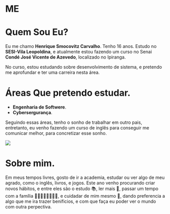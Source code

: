 # ME

# Quem Sou Eu?

Eu me chamo **Henrique Smocovitz Carvalho**. Tenho 16 anos. Estudo no **SESI-Vila Leopoldina**, e atualmente estou fazendo um curso no Senai **Condé José Vicente de Azevedo**, localizado no Ipiranga.

No curso, estou estudando sobre desenvolvimento de sistema, e pretendo me aprofundar e ter uma carreira nesta área.

# Áreas Que pretendo estudar.

* **Engenharia de Softwere**.
* **Cybersergurança**.

Seguindo essas áreas, tenho o sonho de trabalhar em outro pais, entretanto, eu venho fazendo um curso de inglês para conseguir me comunicar melhor, para concretizar esse sonho. 

![](https://play-lh.googleusercontent.com/20_CEhqwDUwj1vi43yGW_Z7jlS0pizr_HhuZj2PqRuifN3RX_BLaI-GrtOsf3stBWAw=w240-h480-rw)

# Sobre mim.

Em meus tempos livres, gosto de ir a academia, estudar ou ver algo de meu agrado, como o inglês, livros, e jogos. Este ano venho procurando criar novos hábitos, e entre eles são o estudo 📚, ler mais 📓, passar um tempo com a família 👨🏻‍👩🏻‍👧🏻‍👦🏻, e cuidadar de mim mesmo 👤, dando preferencia a algo que me ira trazer benificios, e com que faça eu poder ver o mundo com outra perpectiva. 

